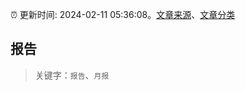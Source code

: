 :alarm_clock: 更新时间: 2024-02-11 05:36:08。[文章来源](/README.md)、[文章分类](/TAGS.md)

## 报告


> 关键字：`报告`、`月报`




